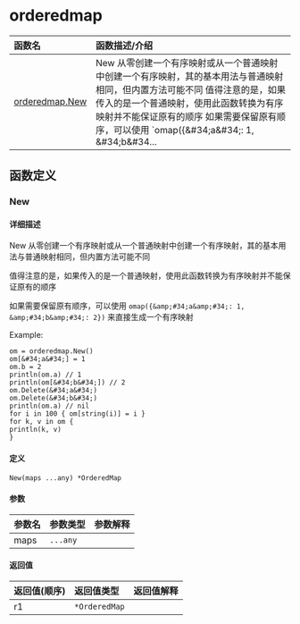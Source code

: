 # orderedmap

|函数名|函数描述/介绍|
|:------|:--------|
| [orderedmap.New](#new) |New 从零创建一个有序映射或从一个普通映射中创建一个有序映射，其的基本用法与普通映射相同，但内置方法可能不同  值得注意的是，如果传入的是一个普通映射，使用此函数转换为有序映射并不能保证原有的顺序  如果需要保留原有顺序，可以使用 `omap({&amp;#34;a&amp;#34;: 1, &amp;#34;b&amp;#34...|


## 函数定义
### New

#### 详细描述
New 从零创建一个有序映射或从一个普通映射中创建一个有序映射，其的基本用法与普通映射相同，但内置方法可能不同

值得注意的是，如果传入的是一个普通映射，使用此函数转换为有序映射并不能保证原有的顺序

如果需要保留原有顺序，可以使用 `omap({&amp;#34;a&amp;#34;: 1, &amp;#34;b&amp;#34;: 2})` 来直接生成一个有序映射

Example:
```
om = orderedmap.New()
om[&#34;a&#34;] = 1
om.b = 2
println(om.a) // 1
println(om[&#34;b&#34;]) // 2
om.Delete(&#34;a&#34;)
om.Delete(&#34;b&#34;)
println(om.a) // nil
for i in 100 { om[string(i)] = i }
for k, v in om {
println(k, v)
}
```


#### 定义

`New(maps ...any) *OrderedMap`

#### 参数
|参数名|参数类型|参数解释|
|:-----------|:---------- |:-----------|
| maps | `...any` |   |

#### 返回值
|返回值(顺序)|返回值类型|返回值解释|
|:-----------|:---------- |:-----------|
| r1 | `*OrderedMap` |   |


